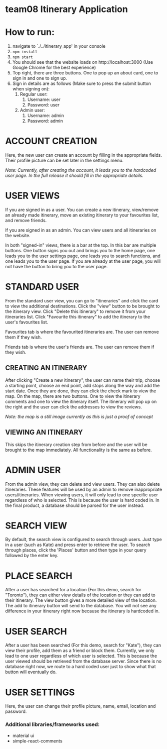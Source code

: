 # team08 Itinerary Application

# How to run:

1. navigate to `./../itinerary_app' in your console
1. `npm install`
1. `npm start`
1. You should see that the website loads on http://localhost:3000 (Use Google Chrome for the best experience)
1. Top right, there are three buttons. One to pop up an about card, one to sign in and one to sign up.
1. Sign in details are as follows (Make sure to press the submit button when signing on):
    1. Regular user: 
        1. Username: user
        1. Password: user
    1. Admin user:
        1. Username: admin
        1. Password: admin
        
# ACCOUNT CREATION

Here, the new user can create an account by filling in the appropriate fields. Their profile picture can be set later in the settings menu.

*Note: Currently, after creating the account, it leads you to the hardcoded user page. In the full release it should fill in the appropriate details.*
        
# USER VIEWS

If you are signed in as a user. You can create a new itinerary, view/remove an already made itinerary, move an existing itinerary to your favourites list, and remove friends.

If you are signed in as an admin. You can view users and all itineraries on the website.

In both "signed-in" views, there is a bar at the top. In this bar are multiple buttons. One button signs you out and brings you to the home page, one leads you to the user settings page, one leads you to search functions, and one leads you to the user page. If you are already at the user page, you will not have the button to bring you to the user page. 

# STANDARD USER

From the standard user view, you can go to "itineraries" and click the card to view the additional destinations. Click the "view" button to be brought to the itinerary view. Click "Delete this itinerary" to remove it from your itineraries list. Click "Favourite this itinerary" to add the itinerary to the user's favourites list.

Favourites tab is where the favourited itineraries are. The user can remove them if they wish.

Friends tab is where the user's friends are. The user can remove them if they wish.

## CREATING AN ITINERARY

After clicking "Create a new itinerary", the user can name their trip, choose a starting point, choose an end point, add stops along the way and add the start date. Once they are done, they can click the check mark to view the map. On the map, there are two buttons. One to view the itinerary comments and one to view the itinerary itself. The itinerary will pop up on the right and the user can click the addresses to view the reviews.

*Note: the map is a still image currently as this is just a proof of concept*

## VIEWING AN ITINERARY

This skips the itinerary creation step from before and the user will be brought to the map immediately. All functionality is the same as before.

# ADMIN USER

From the admin view, they can delete and view users. They can also delete itineraries. These features will be used by an admin to remove inappropriate users/itineraries. When viewing users, it will only lead to one specific user regardless of who is selected. This is because the user is hard coded in. In the final product, a database should be parsed for the user instead.

# SEARCH VIEW

By default, the search view is configured to search through users. Just type in a user (such as Kate) and press enter to retrieve the user. To search through places, click the 'Places' button and then type in your query followed by the enter key.

# PLACE SEARCH

After a user has searched for a location (For this demo, search for "Toronto"), they can either view details of the location or they can add to their itinerary. The view button gives a more detailed view of the location. The add to itinerary button will send to the database. You will not see any difference in your itinerary right now because the itinerary is hardcoded in.

# USER SEARCH

After a user has been searched (For this demo, search for "Kate"), they can view their profile, add them as a friend or block them. Currently, we only lead to one user regardless of which user is selected. This is because the user viewed should be retrieved from the database server. Since there is no database right now, we route to a hard coded user just to show what that button will eventually do.

# USER SETTINGS

Here, the user can change their profile picture, name, email, location and password.

### Additional libraries/frameworks used: 
- material ui
- simple-react-comments
